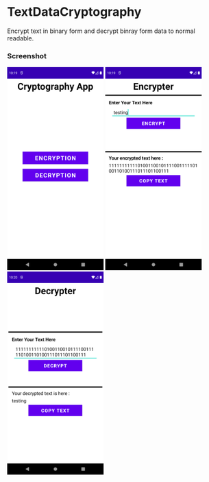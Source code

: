 # TextDataCryptography
Encrypt text in binary form and decrypt binray form data to normal readable.


### Screenshot

<img src="https://github.com/sainivik/TextDataCryptography/blob/master/app/screenshots/home.png" width="225px" height="474px"/>


<img src="https://github.com/sainivik/TextDataCryptography/blob/master/app/screenshots/enc.png" width="225px" height="474px"/>


<img src="https://github.com/sainivik/TextDataCryptography/blob/master/app/screenshots/dec.png" width="225px" height="474px"/>

